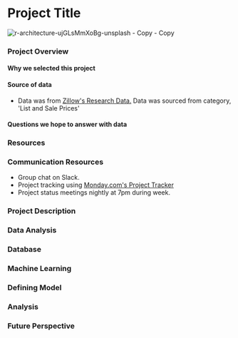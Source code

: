 

# Project Title

![r-architecture-ujGLsMmXoBg-unsplash - Copy - Copy](https://user-images.githubusercontent.com/102890151/184289324-70cc4694-fb49-44e5-acf5-2fd669545f6f.jpg)

### Project Overview

#### Why we selected this project

#### Source of data

* Data was from <a href="https://www.zillow.com/research/data/" >Zillow's Research Data.</a> Data was sourced from category, 'List and Sale Prices' 


#### Questions we hope to answer with data


### Resources

### Communication Resources

* Group chat on Slack.
* Project tracking using <a href="https://finalproject7.monday.com/boards/3094167465" >Monday.com's Project Tracker</a>
* Project status meetings nightly at 7pm during week.

### Project Description

### Data Analysis

### Database

### Machine Learning

### Defining Model

### Analysis

### Future Perspective




